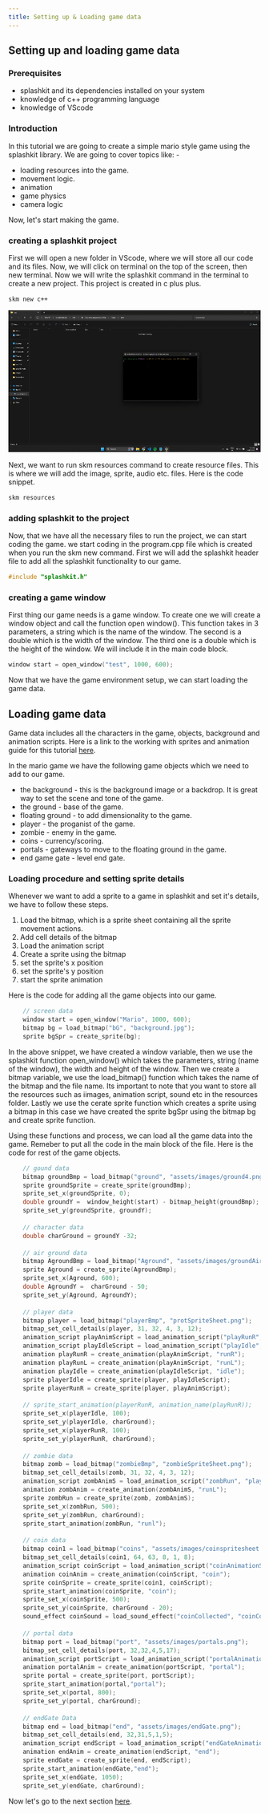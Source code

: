 ```yaml
---
title: Setting up & Loading game data
---
```


## Setting up and loading game data

### Prerequisites

+ splashkit and its dependencies installed on your system
+ knowledge of c++ programming language
+ knowledge of VScode

### Introduction

In this tutorial we are going to create a simple mario style game using the splashkit library. We are going to cover topics like: -

+ loading resources into the game.
+ movement logic.
+ animation
+ game physics
+ camera logic

Now, let's start making the game. 

### creating a splashkit project

First we will open a new folder in VScode, where we will store all our code and its files. Now, we will click on terminal on the top of the screen, then new terminal.
Now we will write the splashkit command in the terminal to create a new project. This project is created in c plus plus. 

```bash
skm new c++
```
![creating a new project](/Tutorials/splashkit-mario-game-tutorial/images%20and%20gifs/new%20project%20gif.gif)

Next, we want to run skm  resources command to create resource files. This is where we will add the image, sprite, audio etc. files. Here is the code snippet.

```bash
skm resources
```

### adding splashkit to the project 

Now, that we have all the necessary files to run the project, we can start coding the game. we start coding in the program.cpp file which is created when you run the skm new command. 
First we will add the splashkit header file to add all the splashkit functionality to our game.

```cpp
#include "splashkit.h"
```
### creating a game window 

First thing our game needs is a game window. To create one we will create a window object and call the function open window(). This function takes in 3 parameters, a string which is the name of the window. The second is a double which is the width of the window. The third one is a double which is the height of the window. We will include it in the main code block. 

```cpp
window start = open_window("test", 1000, 600);
```
Now that we have the game environment setup, we can start loading the game data. 

## Loading game data

Game data includes all the characters in the game, objects, background and animation scripts. Here is a link to the working with sprites and animation guide for this tutorial [here](link).   

In the mario game we have the following game objects which we need to add to our game.

+ the background - this is the background image or a backdrop. It is great way to set the scene and tone of the game. 
+ the ground - base of the game.
+ floating ground - to add dimensionality to the game.
+ player - the proganist of the game. 
+ zombie - enemy in the game.
+ coins - currency/scoring.
+ portals - gateways to move to the floating ground in the game.
+ end game gate - level end gate. 

### Loading procedure and setting sprite details

Whenever we want to add a sprite to a game in splashkit and set it's details, we have to follow these steps. 

1. Load the bitmap, which is a sprite sheet containing all the sprite movement actions. 
2. Add cell details of the bitmap 
3. Load the animation script
4. Create a sprite using the bitmap 
5. set the sprite's x position 
6. set the sprite's y position
7. start the sprite animation
 
Here is the code for adding all the game objects into our game. 

```cpp
    // screen data
    window start = open_window("Mario", 1000, 600);
    bitmap bg = load_bitmap("bG", "background.jpg");
    sprite bgSpr = create_sprite(bg);
```

In the above snippet, we have created a window variable, then we use the splashkit function open_window() which takes the parameters, string (name of the window), the width and height of the window. Then we create a bitmap variable, we use the load_bitmap() function which takes the name of the bitmap and the file name. Its important to note that you want to store all the resources such as iimages, animation script, sound etc in the resources folder. Lastly we use the cerate sprite function which creates a sprite using a bitmap in this case we have created the sprite bgSpr using the bitmap bg and create sprite function. 

Using these functions and process, we can load all the game data into the game. Remeber to put all the code in the main block of the file. Here is the code for rest of the game objects. 

```cpp
    // gound data 
    bitmap groundBmp = load_bitmap("ground", "assets/images/ground4.png");
    sprite groundSprite = create_sprite(groundBmp);
    sprite_set_x(groundSprite, 0);
    double groundY =  window_height(start) - bitmap_height(groundBmp);
    sprite_set_y(groundSprite, groundY);

    // character data
    double charGround = groundY -32;

    // air ground data
    bitmap AgroundBmp = load_bitmap("Aground", "assets/images/groundAir.png");
    sprite Aground = create_sprite(AgroundBmp);
    sprite_set_x(Aground, 600);
    double AgroundY =  charGround - 50;
    sprite_set_y(Aground, AgroundY);

    // player data
    bitmap player = load_bitmap("playerBmp", "protSpriteSheet.png");
    bitmap_set_cell_details(player, 31, 32, 4, 3, 12);
    animation_script playAnimScript = load_animation_script("playRunR", "playerRunR.txt");
    animation_script playIdleScript = load_animation_script("playIdle", "playerIdle.txt");
    animation playRunR = create_animation(playAnimScript, "runR");
    animation playRunL = create_animation(playAnimScript, "runL");
    animation playIdle = create_animation(playIdleScript, "idle");
    sprite playerIdle = create_sprite(player, playIdleScript);
    sprite playerRunR = create_sprite(player, playAnimScript);

    // sprite_start_animation(playerRunR, animation_name(playRunR));
    sprite_set_x(playerIdle, 100);
    sprite_set_y(playerIdle, charGround);
    sprite_set_x(playerRunR, 100);
    sprite_set_y(playerRunR, charGround);

    // zombie data
    bitmap zomb = load_bitmap("zombieBmp", "zombieSpriteSheet.png");
    bitmap_set_cell_details(zomb, 31, 32, 4, 3, 12);
    animation_script zombAnimS = load_animation_script("zombRun", "playerRunR.txt");
    animation zombAnim = create_animation(zombAnimS, "runL");
    sprite zombRun = create_sprite(zomb, zombAnimS);
    sprite_set_x(zombRun, 500);
    sprite_set_y(zombRun, charGround);
    sprite_start_animation(zombRun, "runl");

    // coin data
    bitmap coin1 = load_bitmap("coins", "assets/images/coinspritesheet.png");
    bitmap_set_cell_details(coin1, 64, 63, 8, 1, 8);
    animation_script coinScript = load_animation_script("coinAnimationScript", "coinAnimationScript.txt");
    animation coinAnim = create_animation(coinScript, "coin");
    sprite coinSprite = create_sprite(coin1, coinScript);
    sprite_start_animation(coinSprite, "coin");
    sprite_set_x(coinSprite, 500);
    sprite_set_y(coinSprite, charGround - 20);
    sound_effect coinSound = load_sound_effect("coinCollected", "coinCollected.wav");

    // portal data
    bitmap port = load_bitmap("port", "assets/images/portals.png");
    bitmap_set_cell_details(port, 32,32,4,5,17);
    animation_script portScript = load_animation_script("portalAnimationScript", "portalScript.txt");
    animation portalAnim = create_animation(portScript, "portal");
    sprite portal = create_sprite(port, portScript);
    sprite_start_animation(portal,"portal");
    sprite_set_x(portal, 800);
    sprite_set_y(portal, charGround);

    // endGate Data
    bitmap end = load_bitmap("end", "assets/images/endGate.png");
    bitmap_set_cell_details(end, 32,31,5,1,5);
    animation_script endScript = load_animation_script("endGateAnimationScript", "endGateScript.txt");
    animation endAnim = create_animation(endScript, "end");
    sprite endGate = create_sprite(end, endScript);
    sprite_start_animation(endGate,"end");
    sprite_set_x(endGate, 1050);
    sprite_set_y(endGate, charGround); 
```

Now let's go to the next section [here](/0-1creating-the-game-loop.md).



